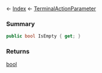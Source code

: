 ← [Index](Api-Index) ← [TerminalActionParameter](Sandbox.ModAPI.Ingame.TerminalActionParameter)

### Summary

```csharp
public bool IsEmpty { get; }
```

### Returns

[bool](System.Boolean)

